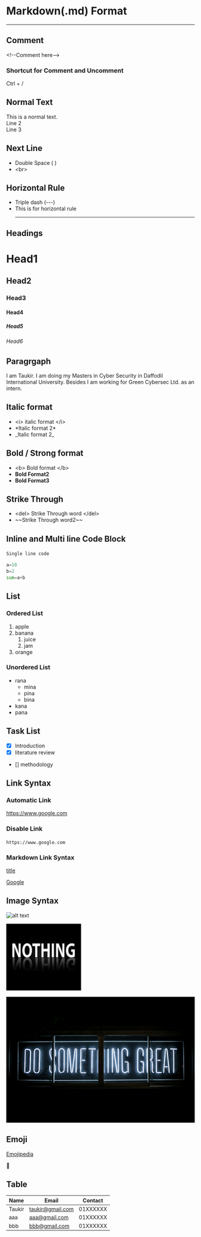 # Markdown(.md) Format
---

## Comment
\<!--Comment here-->

### Shortcut for Comment and Uncomment
Ctrl + /

## Normal Text
This is a normal text.  
Line 2  
Line 3

## Next Line
- Double Space (  )
- \<br>

## Horizontal Rule
- Triple dash (---)
- This is for horizontal rule <hr>

## Headings

# Head1
## Head2
### Head3
#### Head4
##### Head5
###### Head6

## Paragrgaph
<P>I am Taukir. I am doing my Masters in Cyber Security in Daffodil International University. Besides I am working for Green Cybersec Ltd. as an intern. </p>

## Italic format
- \<i> italic format \</i>
- \*Italic format 2*
- \_Italic format 2_

## Bold / Strong format
- \<b> Bold format \</b>
- __Bold Format2__
-  **Bold Format3**


## Strike Through
- \<del> Strike Through word \</del>
- \~~Strike Through word2~~

## Inline and Multi line Code Block
`Single line code`

```python
a=10
b=2
sum=a+b
```

## List

### Ordered List
1. apple
2. banana
    1. juice
    2. jam
3. orange

### Unordered List
- rana
    - mina
    - pina
    - bina
- kana
- pana

## Task List
- [x] Introduction
- [x] literature review
- [] methodology

## Link Syntax

### Automatic Link
https://www.google.com

### Disable Link
`https://www.google.com`


### Markdown Link Syntax
[title](https://link.com)

[Google](https://google.com)

## Image Syntax
![alt text](image_path)

<img src="./image/nothing.jpg" width="200" title="nothing"/>


 ![random_image](./image/random_image.jpg)

## Emoji

[Emojipedia](https://emojipedia.org/)

🧔


## Table
 
| Name | Email | Contact |
|---|---|---|
|Taukir | taukir@gmail.com | 01XXXXXX|
|aaa | aaa@gmail.com | 01XXXXXX|
|bbb | bbb@gmail.com | 01XXXXXX|

